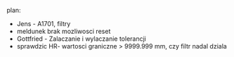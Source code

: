 

plan:
- Jens - A1701, filtry
- meldunek brak mozliwosci reset
- Gottfried - Zalaczanie i wylaczanie tolerancji
- sprawdzic HR- wartosci graniczne > 9999.999 mm, czy filtr nadal dziala